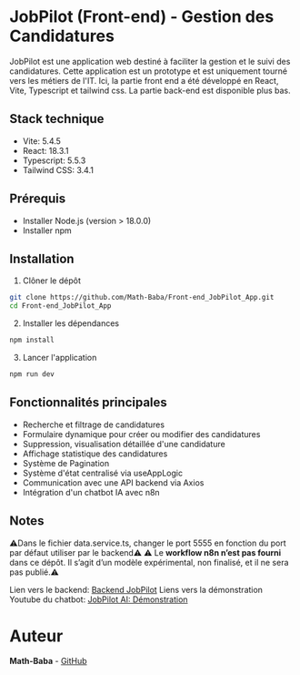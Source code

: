 # JobPilot (Front-end) - Gestion des Candidatures
JobPilot est une application web destiné à faciliter la gestion et le suivi des candidatures. Cette application est un prototype et est uniquement tourné vers les métiers de l'IT. 
Ici, la partie front end a été développé en React, Vite, Typescript et tailwind css. La partie back-end est disponible plus bas.

## Stack technique
* Vite: 5.4.5
* React: 18.3.1
* Typescript: 5.5.3
* Tailwind CSS: 3.4.1

## Prérequis
* Installer Node.js (version > 18.0.0)
* Installer npm
  
## Installation

1. Clôner le dépôt
```bash
git clone https://github.com/Math-Baba/Front-end_JobPilot_App.git
cd Front-end_JobPilot_App
```

2. Installer les dépendances
```bash
npm install
```

3. Lancer l'application
```bash
npm run dev
```

## Fonctionnalités principales 
* Recherche et filtrage de candidatures
* Formulaire dynamique pour créer ou modifier des candidatures
* Suppression, visualisation détaillée d'une candidature
* Affichage statistique des candidatures
* Système de Pagination 
* Système d'état centralisé via useAppLogic
* Communication avec une API backend via Axios
* Intégration d'un chatbot IA avec n8n

## Notes
⚠️Dans le fichier data.service.ts, changer le port 5555 en fonction du port par défaut utiliser par le backend⚠️
⚠️ Le **workflow n8n n’est pas fourni** dans ce dépôt. Il s’agit d’un modèle expérimental, non finalisé, et il ne sera pas publié.⚠️

Lien vers le backend: [Backend JobPilot](https://github.com/Math-Baba/Back-end_JobPilot_App.git)
Liens vers la démonstration Youtube du chatbot: [JobPilot AI: Démonstration](https://youtu.be/_piNxSs8n4U)

# Auteur
**Math-Baba** - [GitHub](https://github.com/Math-Baba)
